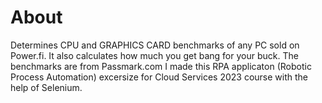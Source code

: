 # About
Determines CPU and GRAPHICS CARD benchmarks of any PC sold on Power.fi. It also calculates how much you get bang for your buck. The benchmarks are from Passmark.com
I made this RPA applicaton (Robotic Process Automation) excersize for Cloud Services 2023 course with the help of Selenium.
